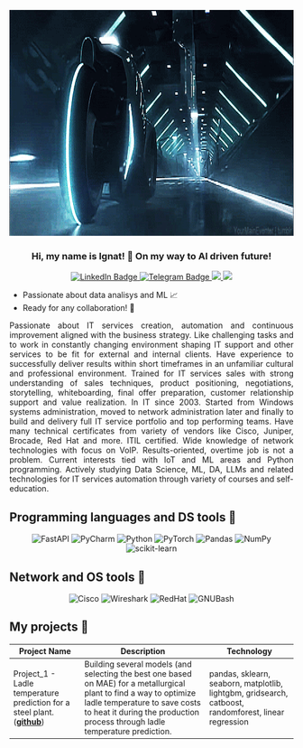 <p align="center">
<img width="1000" height="400" src="https://github.com/melloignat/melloignat/blob/main/assets/586f7407c39b99124dca5d336af88287.gif"  alt="animated" />
</p>

### <p align="center">Hi, my name is Ignat! 👋 On my way to AI driven future!</p>

<div id="badges" align="center">
  <a href="https://www.linkedin.com/in/ignat-ivanov-8245681a/">
  <img src="https://img.shields.io/badge/LinkedIn-blue?style=for-the-badge&logo=linkedin&logoColor=white" alt="LinkedIn Badge"/>
  </a>
  <a href="https://t.me/mello_ignat">
  <img src="https://img.shields.io/badge/Telegram-blue?logo=telegram&logoColor=white&style=for-the-badge" alt="Telegram Badge"/>
  </a>
  <a href="https://vk.com/id3721378">
  <img src="https://img.shields.io/badge/VK-blue?logo=VK&logoColor=white&style=for-the-badge"/>
  </a>
  <a href="https://wa.me/9852267205">
  <img src="https://img.shields.io/badge/WhatsApp-25D366?logo=whatsapp&logoColor=fff&style=for-the-badge"/>
  </a>
</div>
<p></p>
<div id="about">
 <ul>
  <li>Passionate about data analisys and ML 📈</li>
  <li>Ready for any collaboration! 🤝</li>
</ul> 
</div>
<p></p>
<p align="justify">Passionate about IT services creation, automation and continuous improvement aligned with the business strategy. Like challenging tasks and to work in constantly changing environment shaping IT support and other services to be fit for external and internal clients.
Have experience to successfully deliver results within short timeframes in an unfamiliar cultural and professional environment. Trained for IT services sales with strong understanding of sales techniques, product positioning, negotiations, storytelling, whiteboarding, final offer preparation, customer relationship support and value realization.
In IT since 2003. Started from Windows systems administration, moved to network administration later and finally to build and delivery full IT service portfolio and top performing teams. Have many technical certificates from variety of vendors like Cisco, Juniper, Brocade, Red Hat and more. ITIL certified. Wide knowledge of network technologies with focus on VoIP. Results-oriented, overtime job is not a problem. 
Current interests tied with IoT and ML areas and Python programming. Actively studying Data Science, ML, DA, LLMs and related technologies for IT services automation through variety of courses and self-education.</p>

## Programming languages and DS tools 🔧

<div align="center">

![FastAPI](https://img.shields.io/badge/fastapi-109989?style=for-the-badge&logo=FASTAPI&logoColor=white)
![PyCharm](https://img.shields.io/badge/PyCharm-000000.svg?&style=for-the-badge&logo=PyCharm&logoColor=white)
![Python](https://img.shields.io/badge/Python-FFD43B?style=for-the-badge&logo=python&logoColor=blue)
![PyTorch](https://img.shields.io/badge/PyTorch-0b0038?style=for-the-badge&logo=PyTorch&logoColor=d84f35)
![Pandas](https://img.shields.io/badge/Pandas-2C2D72?style=for-the-badge&logo=pandas&logoColor=white)
![NumPy](https://img.shields.io/badge/Numpy-777BB4?style=for-the-badge&logo=numpy&logoColor=white)
![scikit-learn](https://img.shields.io/badge/scikit_learn-F7931E?style=for-the-badge&logo=scikit-learn&logoColor=white)

</div>

## Network and OS tools 🔧

<div align="center">

![Cisco](https://img.shields.io/badge/CISCO-1BA0D7?style=for-the-badge&logo=cisco&logoColor=white)
![Wireshark](https://img.shields.io/badge/Wireshark-1679A7?style=for-the-badge&logo=Wireshark&logoColor=white)
![RedHat](https://img.shields.io/badge/Red%20Hat-EE0000?style=for-the-badge&logo=redhat&logoColor=white)
![GNUBash](https://img.shields.io/badge/GNU%20Bash-4EAA25?style=for-the-badge&logo=GNU%20Bash&logoColor=white)

</div>

## My projects 🔧


|Project Name| Description| Technology|
|----------------|-----------------|-----|
|Project_1 - Ladle temperature prediction for a steel plant.  (__[github](https://github.com/melloignat/proj_1)__)|Building several models (and selecting the best one based on MAE) for a metallurgical plant to find a way to optimize ladle temperature to save costs to heat it during the production process through ladle temperature prediction.|pandas, sklearn, seaborn,  matplotlib, lightgbm, gridsearch, catboost, randomforest, linear regression |


